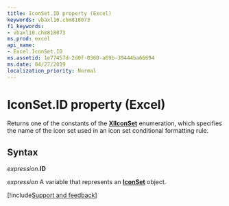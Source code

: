 ```yaml
---
title: IconSet.ID property (Excel)
keywords: vbaxl10.chm818073
f1_keywords:
- vbaxl10.chm818073
ms.prod: excel
api_name:
- Excel.IconSet.ID
ms.assetid: 1e77457d-2d0f-0360-a69b-39444ba66694
ms.date: 04/27/2019
localization_priority: Normal
---
```



# IconSet.ID property (Excel)

Returns one of the constants of the **[XlIconSet](Excel.XlIconSet.md)** enumeration, which specifies the name of the icon set used in an icon set conditional formatting rule.


## Syntax

_expression_.**ID**

_expression_ A variable that represents an **[IconSet](Excel.IconSet.md)** object.




[!include[Support and feedback](~/includes/feedback-boilerplate.md)]